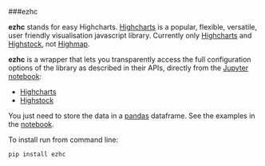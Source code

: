 ###ezhc

**ezhc** stands for easy Highcharts.
[Highcharts](http://www.highcharts.com/) is a popular, flexible, versatile, user friendly visualisation javascript library.
Currently only [Highcharts](http://www.highcharts.com/demo) and [Highstock](http://www.highcharts.com/stock/demo), not [Highmap](http://www.highcharts.com/maps/demo).

**ezhc** is a wrapper that lets you transparently access the full configuration options of the library as described in their APIs, directly from the [Jupyter notebook](http://jupyter.org/):
+ [Highcharts](http://api.highcharts.com/highcharts)
+ [Highstock](http://api.highcharts.com/highstock)

You just need to store the data in a [pandas](http://pandas.pydata.org/) dataframe.
See the examples in the [notebook](http://nbviewer.ipython.org/github/oscar6echo/ezhc/blob/master/demo_ezhc.ipynb).

To install run from command line:
```
pip install ezhc
```